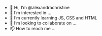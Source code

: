 - 👋 Hi, I’m @alexandrachristine
- 👀 I’m interested in ...
- 🌱 I’m currently learning JS, CSS and HTML
- 💞️ I’m looking to collaborate on ...
- 📫 How to reach me ...

<!---
alexandrachristine/alexandrachristine is a ✨ special ✨ repository because its `README.md` (this file) appears on your GitHub profile.
You can click the Preview link to take a look at your changes.
--->
